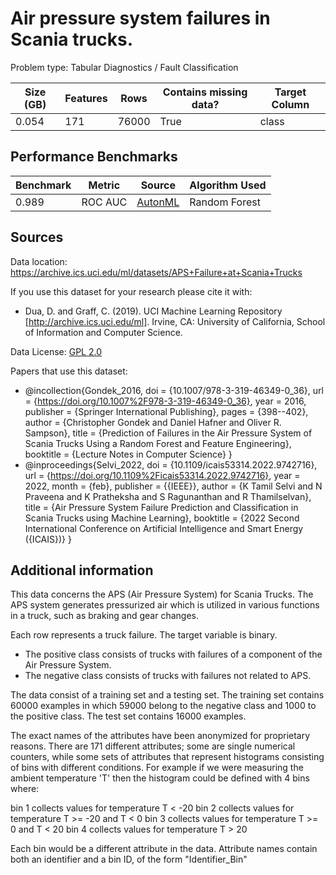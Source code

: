 # Air pressure system failures in Scania trucks.

Problem type: Tabular Diagnostics / Fault Classification

| Size (GB) | Features | Rows  | Contains missing data? | Target Column |
| --------- | -------- | ----- | ---------------------- | ------------- |
| 0.054     | 171      | 76000 | True                   | class         |

## Performance Benchmarks

| Benchmark | Metric  | Source                            | Algorithm Used |
| --------- | ------- | --------------------------------- | -------------- |
| 0.989     | ROC AUC | [AutonML](autonml.readthedocs.io) | Random Forest  |
## Sources

Data location: https://archive.ics.uci.edu/ml/datasets/APS+Failure+at+Scania+Trucks

If you use this dataset for your research please cite it with:

- Dua, D. and Graff, C. (2019). UCI Machine Learning Repository [http://archive.ics.uci.edu/ml]. Irvine, CA: University of California, School of Information and Computer Science.

Data License: [GPL 2.0](https://www.gnu.org/licenses/old-licenses/gpl-2.0.en.html)

Papers that use this dataset:

- @incollection{Gondek_2016, doi = {10.1007/978-3-319-46349-0_36}, url = {https://doi.org/10.1007%2F978-3-319-46349-0_36}, year = 2016, publisher = {Springer International Publishing}, pages = {398--402}, author = {Christopher Gondek and Daniel Hafner and Oliver R. Sampson}, title = {Prediction of Failures in the Air Pressure System of Scania Trucks Using a Random Forest and Feature Engineering}, booktitle = {Lecture Notes in Computer Science} }
- @inproceedings{Selvi_2022, doi = {10.1109/icais53314.2022.9742716}, url = {https://doi.org/10.1109%2Ficais53314.2022.9742716}, year = 2022, month = {feb}, publisher = {{IEEE}}, author = {K Tamil Selvi and N Praveena and K Pratheksha and S Ragunanthan and R Thamilselvan}, title = {Air Pressure System Failure Prediction and Classification in Scania Trucks using Machine Learning}, booktitle = {2022 Second International Conference on Artificial Intelligence and Smart Energy ({ICAIS})} }

## Additional information

This data concerns the APS (Air Pressure System) for Scania Trucks. The APS system generates pressurized air which is utilized in various functions in a truck, such as braking and gear changes.

Each row represents a truck failure.  The target variable is binary.
* The positive class consists of trucks with failures of a component of the Air Pressure System.
* The negative class consists of trucks with failures not related to APS.

The data consist of a training set and a testing set.  The training set contains 60000 examples in which 59000 belong to the negative class and 1000 to the positive class.  The test set contains 16000 examples.

The exact names of the attributes have been anonymized for proprietary reasons.  There are 171 different attributes; some are single numerical
counters, while some sets of attributes that represent histograms consisting of bins with different conditions.  For example if we were measuring
the ambient temperature 'T' then the histogram could be defined with 4 bins where:

bin 1 collects values for temperature T < -20
bin 2 collects values for temperature T >= -20 and T < 0
bin 3 collects values for temperature T >= 0 and T < 20
bin 4 collects values for temperature T > 20 

Each bin would be a different attribute in the data.  Attribute names contain both an identifier and a bin ID, of the form "Identifier_Bin"


